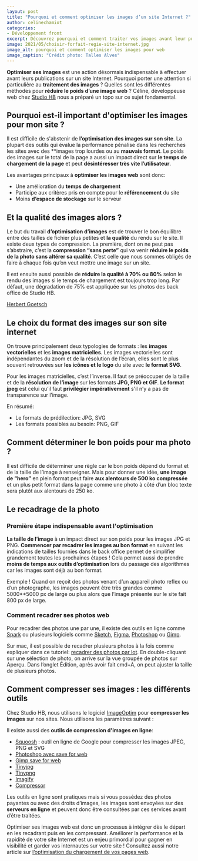 ```yaml
---
layout: post
title: "Pourquoi et comment optimiser les images d’un site Internet ?"
author: celinechamiot
categories:
- Développement front
excerpt: Découvrez pourquoi et comment traiter vos images avant leur publication sur votre site Internet. Céline, développeuse web chez Studio Hb vous explique.
image: 2021/05/choisir-forfait-regie-site-internet.jpg
image_alt: pourquoi et comment optimiser les images pour web
image_caption: "Crédit photo: Talles Alves"
---
```


**Optimiser ses images** est une action désormais indispensable à effectuer avant leurs publications sur un site Internet. Pourquoi porter une attention si particulière au **traitement des images** ? Quelles sont les différentes méthodes pour **réduire le poids d’une image web** ? Céline, développeuse web chez [Studio HB](https://www.studio-hb.com/) nous a préparé un topo sur ce sujet fondamental.

## Pourquoi est-il important d'optimiser les images pour mon site ?
Il est difficile de s&#39;abstenir de **l’optimisation des images sur son site**. La plupart des outils qui évalue la performance pénalise dans les recherches les sites avec des **images trop lourdes ou au **mauvais format**. Le poids des images sur le total de la page a aussi un impact direct sur **le temps de chargement de la page** et peut **désintéresser très vite l’utilisateur**.

Les avantages principaux à **optimiser les images web** sont donc:

- Une amélioration du **temps de chargement**
- Participe aux critères pris en compte pour le **référencement** du site
- Moins **d’espace de stockage** sur le serveur

<!-- {% include image.html img="2021/06/exemple-couleurs-vives-site-internet.jpg" alt="pourquoi optimiser les images sur un site internet" %}
[https://stmartin.agency/](https://stmartin.agency/) -->

## Et la qualité des images alors ?
Le but du travail **d’optimisation d’images** est de trouver le bon équilibre entre des tailles de fichier plus petites et **la qualité** du rendu sur le site. Il existe deux types de compression. La première, dont on ne peut pas s’abstraire, c’est la **compression “sans perte”** qui va venir **réduire le poids de la photo sans altérer sa qualité**. C’est celle que nous sommes obligés de faire à chaque fois qu’on veut mettre une image sur un site.

Il est ensuite aussi possible de **réduire la qualité à 70% ou 80%** selon le rendu des images si le temps de chargement est toujours trop long. Par défaut, une dégradation de 75% est appliquée sur les photos des back office de Studio HB.

<!-- {% include image.html img="2021/06/exemple-couleurs-vives-site-internet.jpg" alt="Illustration pour la qualité d'image sur le web" %}
[https://stmartin.agency/](https://stmartin.agency/) -->

[Herbert Goetsch](https://unsplash.com/@hg_photo/)

## Le choix du format des images sur son site internet

On trouve principalement deux typologies de formats : les **images vectorielles** et les **images matricielles**. Les images vectorielles sont indépendantes du zoom et de la résolution de l’écran, elles sont le plus souvent retrouvées sur **les icônes et le logo** du site avec **le format SVG**.

Pour les images matricielles, c’est l’inverse. Il faut se préoccuper de la taille et de la **résolution de l’image** sur les formats **JPG, PNG et GIF**. **Le format jpeg** est celui qu’il faut **privilégier impérativement** s'il n’y a pas de transparence sur l’image.

En résumé:
- Le formats de prédilection: JPG, SVG
- Les formats possibles au besoin: PNG, GIF

## Comment déterminer le bon poids pour ma photo ?
Il est difficile de déterminer une règle car le bon poids dépend du format et de la taille de l’image à renseigner. Mais pour donner une idée, **une image de “hero”** en plein format peut faire **aux alentours de 500 ko compressée** et un plus petit format dans la page comme une photo à côté d’un bloc texte sera plutôt aux alentours de 250 ko.

## Le recadrage de la photo

<!-- {% include image.html img="2021/06/exemple-couleurs-vives-site-internet.jpg" alt="3 étapes importantes pour le traitement d'une image" %}
[https://stmartin.agency/](https://stmartin.agency/) -->


### Première étape indispensable avant l'optimisation
**La taille de l’image** à un impact direct sur son poids pour les images JPG et PNG. **Commencer par recadrer les images au bon format** en suivant les indications de tailles fournies dans le back office permet de simplifier grandement toutes les prochaines étapes ! Cela permet aussi de prendre **moins de temps aux outils d’optimisation** lors du passage des algorithmes car les images sont déjà au bon format.

Exemple ! Quand on reçoit des photos venant d’un appareil photo reflex ou d’un photographe, les images peuvent être très grandes comme 5000**5000 px de large ou plus alors que l’image présente sur le site fait 800 px de large.

### Comment recadrer ses photos web
Pour recadrer des photos une par une, il existe des outils en ligne comme [Spark](https://spark.adobe.com/fr-FR/tools/image-resize/) ou plusieurs logiciels comme [Sketch](https://www.sketch.com/), [Figma](https://www.figma.com/), [Photoshop](https://www.adobe.com/fr/products/photoshop.html?mv=search&amp;mv=search&amp;sdid=LZ32SYVR&amp;ef_id=CjwKCAjwz_WGBhA1EiwAUAxIcbEZ7AmG_9qfh1kyO_al7-Dg7CYVpC0Te2RuJqwdYKJxou5Al98ObRoCn44QAvD_BwE:G:s&amp;s_kwcid=AL!3085!3!341240721080!e!!g!!photoshop!1435912275!56537390339&amp;gclid=CjwKCAjwz_WGBhA1EiwAUAxIcbEZ7AmG_9qfh1kyO_al7-Dg7CYVpC0Te2RuJqwdYKJxou5Al98ObRoCn44QAvD_BwE) ou [Gimp](https://www.gimp.org/downloads/).

Sur mac, il est possible de recadrer plusieurs photos à la fois comme expliquer dans ce tutoriel: [recadrer des photos par lot](https://www.youtube.com/watch?v=Qqf2GMrIpf4). En double-cliquant sur une sélection de photo, on arrive sur la vue groupée de photos sur Aperçu. Dans l’onglet Édition, après avoir fait cmd+A, on peut ajuster la taille de plusieurs photos.

## Comment compresser ses images : les différents outils
Chez Studio HB, nous utilisons le logiciel [ImageOptim](https://imageoptim.com/fr) pour **compresser les images** sur nos sites. Nous utilisons les paramètres suivant :

<!-- {% include image.html img="2021/06/exemple-couleurs-vives-site-internet.jpg" alt="paramètre ImageOptim pour compresser les images" %}
[https://stmartin.agency/](https://stmartin.agency/)

image_alt: paramètre ImageOptim pour compresser les images

{% include image.html img="2021/06/exemple-couleurs-vives-site-internet.jpg" alt="paramètre ImageOptim pour optimiser les images par compression" %}
[https://stmartin.agency/](https://stmartin.agency/)

image_alt: paramètre ImageOptim pour optimiser les images par compression

{% include image.html img="2021/06/exemple-couleurs-vives-site-internet.jpg" alt="paramètre ImageOptim de compression d’images" %}
[https://stmartin.agency/](https://stmartin.agency/)

image_alt: paramètre ImageOptim de compression d’images -->

Il existe aussi des **outils de compression d'images en ligne**:

- [Squoosh](https://squoosh.app/) : outil en ligne de Google pour compresser les images JPEG, PNG et SVG
- [Photoshop avec save for web](hhttps://www.adobe.com/fr/products/photoshop.html?mv=search&mv=search&sdid=LZ32SYVR&ef_id=CjwKCAjwz_WGBhA1EiwAUAxIcff9RO5TXUHv5EsVbzfRQvKLIJORcW48LD-HU5fasl7HJnPYovV44RoCUHgQAvD_BwE:G:s&s_kwcid=AL!3085!3!341240721080!e!!g!!photoshop!1435912275!56537390339&gclid=CjwKCAjwz_WGBhA1EiwAUAxIcff9RO5TXUHv5EsVbzfRQvKLIJORcW48LD-HU5fasl7HJnPYovV44RoCUHgQAvD_BwE)
- [Gimp save for web](https://www.gimp.org/downloads/)
- [Tinyjpg](https://www.figma.com/)
- [Tinypng](https://tinypng.com/)
- [Imagify](https://imagify.io/fr)
- [Compressor](https://compressor.io/)

Les outils en ligne sont pratiques mais si vous possédez des photos payantes ou avec des droits d’images, les images sont envoyées sur des **serveurs en ligne** et peuvent donc être consultées par ces services avant d’être traitées.

Optimiser ses images web est donc un processus à intégrer dès le départ en les recadrant puis en les compressant. Améliorer la performance et la rapidité de votre site Internet est un enjeu primordial pour gagner en visibilité et garder vos internautes sur votre site ! Consultez aussi notre article sur [l’optimisation du chargement de vos pages web](https://blog.studio-hb.com/optimiser-le-chargement-de-vos-pages-web/).



